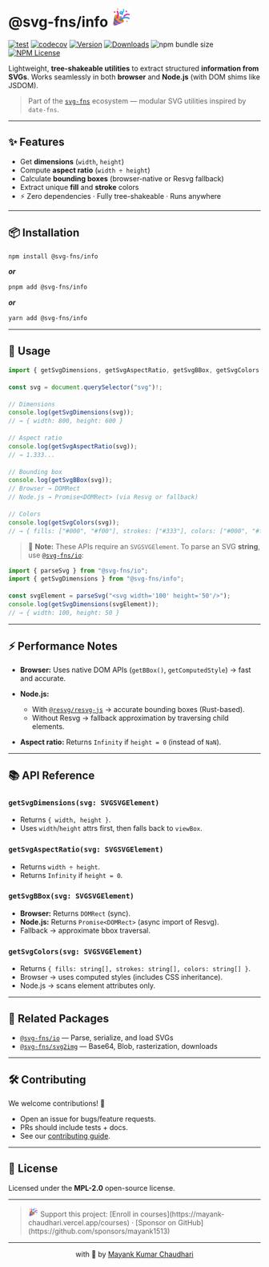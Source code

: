 # @svg-fns/info <img src="https://raw.githubusercontent.com/mayank1513/mayank1513/main/popper.png" style="height: 40px"/>

[![test](https://github.com/svg-fns/svg-fns/actions/workflows/test.yml/badge.svg)](https://github.com/svg-fns/svg-fns/actions/workflows/test.yml)
[![codecov](https://codecov.io/gh/svg-fns/svg-fns/graph/badge.svg)](https://codecov.io/gh/svg-fns/svg-fns)
[![Version](https://img.shields.io/npm/v/@svg-fns/info.svg?colorB=green)](https://www.npmjs.com/package/@svg-fns/info)
[![Downloads](https://img.jsdelivr.com/img.shields.io/npm/d18m/@svg-fns/info.svg)](https://www.npmjs.com/package/@svg-fns/info)
![npm bundle size](https://img.shields.io/bundlephobia/minzip/@svg-fns/info)
[![NPM License](https://img.shields.io/npm/l/@svg-fns/info)](../../LICENSE)

Lightweight, **tree-shakeable utilities** to extract structured **information from SVGs**.
Works seamlessly in both **browser** and **Node.js** (with DOM shims like JSDOM).

> Part of the [`svg-fns`](https://github.com/your-org/svg-fns) ecosystem — modular SVG utilities inspired by `date-fns`.

---

## ✨ Features

- Get **dimensions** (`width`, `height`)
- Compute **aspect ratio** (`width ÷ height`)
- Calculate **bounding boxes** (browser-native or Resvg fallback)
- Extract unique **fill** and **stroke** colors
- ⚡ Zero dependencies · Fully tree-shakeable · Runs anywhere

---

## 📦 Installation

```bash
npm install @svg-fns/info
```

**_or_**

```bash
pnpm add @svg-fns/info
```

**_or_**

```bash
yarn add @svg-fns/info
```

---

## 🚀 Usage

```ts
import { getSvgDimensions, getSvgAspectRatio, getSvgBBox, getSvgColors } from "@svg-fns/info";

const svg = document.querySelector("svg")!;

// Dimensions
console.log(getSvgDimensions(svg));
// → { width: 800, height: 600 }

// Aspect ratio
console.log(getSvgAspectRatio(svg));
// → 1.333...

// Bounding box
console.log(getSvgBBox(svg));
// Browser → DOMRect
// Node.js → Promise<DOMRect> (via Resvg or fallback)

// Colors
console.log(getSvgColors(svg));
// → { fills: ["#000", "#f00"], strokes: ["#333"], colors: ["#000", "#f00", "#333"] }
```

> 📝 **Note:** These APIs require an `SVGSVGElement`.
> To parse an SVG **string**, use [`@svg-fns/io`](https://github.com/svg-fns/svg-fns/tree/main/packages/io):

```ts
import { parseSvg } from "@svg-fns/io";
import { getSvgDimensions } from "@svg-fns/info";

const svgElement = parseSvg("<svg width='100' height='50'/>");
console.log(getSvgDimensions(svgElement));
// → { width: 100, height: 50 }
```

---

## ⚡ Performance Notes

- **Browser:** Uses native DOM APIs (`getBBox()`, `getComputedStyle`) → fast and accurate.
- **Node.js:**

  - With [`@resvg/resvg-js`](https://github.com/yisibl/resvg-js) → accurate bounding boxes (Rust-based).
  - Without Resvg → fallback approximation by traversing child elements.

- **Aspect ratio:** Returns `Infinity` if `height = 0` (instead of `NaN`).

---

## 📚 API Reference

### `getSvgDimensions(svg: SVGSVGElement)`

- Returns `{ width, height }`.
- Uses `width`/`height` attrs first, then falls back to `viewBox`.

### `getSvgAspectRatio(svg: SVGSVGElement)`

- Returns `width ÷ height`.
- Returns `Infinity` if `height = 0`.

### `getSvgBBox(svg: SVGSVGElement)`

- **Browser:** Returns `DOMRect` (sync).
- **Node.js:** Returns `Promise<DOMRect>` (async import of Resvg).
- Fallback → approximate bbox traversal.

### `getSvgColors(svg: SVGSVGElement)`

- Returns `{ fills: string[], strokes: string[], colors: string[] }`.
- Browser → uses computed styles (includes CSS inheritance).
- Node.js → scans element attributes only.

---

## 🔗 Related Packages

- [`@svg-fns/io`](../io) — Parse, serialize, and load SVGs
- [`@svg-fns/svg2img`](../convert) — Base64, Blob, rasterization, downloads

---

## 🛠️ Contributing

We welcome contributions! 🎉

- Open an issue for bugs/feature requests.
- PRs should include tests + docs.
- See our [contributing guide](../../CONTRIBUTING.md).

---

## 📜 License

Licensed under the **MPL-2.0** open-source license.

---

> <img src="https://raw.githubusercontent.com/mayank1513/mayank1513/main/popper.png" style="height: 20px"/>  
> Support this project: [Enroll in courses](https://mayank-chaudhari.vercel.app/courses) · [Sponsor on GitHub](https://github.com/sponsors/mayank1513)

<hr />

<p align="center" style="text-align:center">with 💖 by <a href="https://mayank-chaudhari.vercel.app" target="_blank">Mayank Kumar Chaudhari</a></p>
